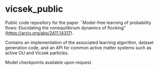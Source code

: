 # vicsek_public

Public code repository for the paper ``Model-free learning of probability flows: Elucidating the nonequilibrium dynamics of flocking" (https://arxiv.org/abs/2411.14317).

Contains an implementation of the associated learning algorithm, dataset generation code, and an API for common active matter systems such as active OU and Vicsek particles.

Model checkpoints available upon request.
